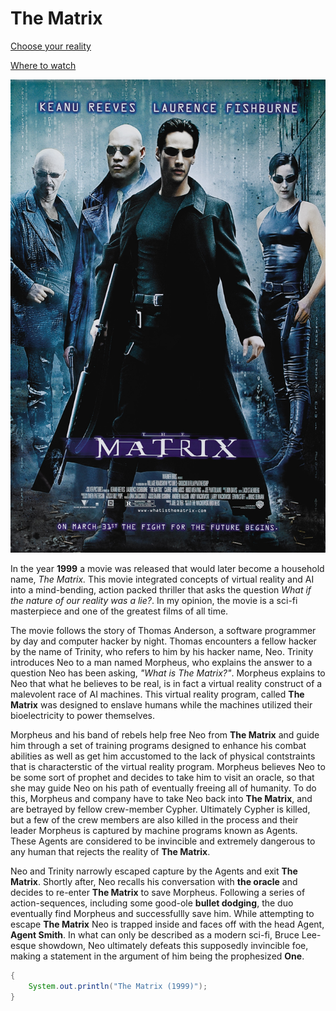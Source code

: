 # The Matrix
[Choose your reality](https://thechoiceisyours.whatisthematrix.com/)

[Where to watch](https://www.warnerbros.com/movies/matrix)

![Movie poster for The Matrix](TheMatrix.jpg)

In the year **1999** a movie was released that would later become a household name, *The Matrix.* This movie integrated concepts of virtual reality and AI into a mind-bending, action packed thriller that asks the question *What if the nature of our reality was a lie?*. In my opinion, the movie is a sci-fi masterpiece and one of the greatest films of all time.

The movie follows the story of Thomas Anderson, a software programmer by day and computer hacker by night. Thomas encounters a fellow hacker by the name of Trinity, who refers to him by his hacker name, Neo. Trinity introduces Neo to a man named Morpheus, who explains the answer to a question Neo has been asking, *"What is The Matrix?"*. Morpheus explains to Neo that what he believes to be real, is in fact a virtual reality construct of a malevolent race of AI machines. This virtual reality program, called **The Matrix** was designed to enslave humans while the machines utilized their bioelectricity to power themselves. 

Morpheus and his band of rebels help free Neo from **The Matrix** and guide him through a set of training programs designed to enhance his combat abilities as well as get him accustomed to the lack of physical contstraints that is characterstic of the virtual reality program. Morpheus believes Neo to be some sort of prophet and decides to take him to visit an oracle, so that she may guide Neo on his path of eventually freeing all of humanity. To do this, Morpheus and company have to take Neo back into **The Matrix**, and are betrayed by fellow crew-member Cypher. Ultimately Cypher is killed, but a few of the crew members are also killed in the process and their leader Morpheus is captured by machine programs known as Agents. These Agents are considered to be invincible and extremely dangerous to any human that rejects the reality of **The Matrix**. 

Neo and Trinity narrowly escaped capture by the Agents and exit **The Matrix**. Shortly after, Neo recalls his conversation with **the oracle** and decides to re-enter **The Matrix** to save Morpheus. Following a series of action-sequences, including some good-ole **bullet dodging**, the duo eventually find Morpheus and successfullly save him. While attempting to escape **The Matrix** Neo is trapped inside and faces off with the head Agent, **Agent Smith**. In what can only be described as a modern sci-fi, Bruce Lee-esque showdown, Neo ultimately defeats this supposedly invincible foe, making a statement in the argument of him being the prophesized **One**. 

```java 
{
    System.out.println("The Matrix (1999)");
}
```
